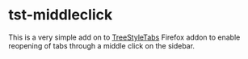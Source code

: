 # tst-middleclick
This is a very simple add on to [TreeStyleTabs](https://github.com/piroor/treestyletab/) Firefox addon to enable reopening of tabs through a middle click on the sidebar.

